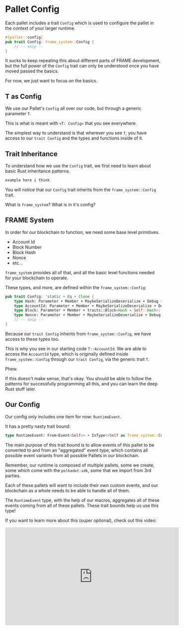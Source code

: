 # Pallet Config

Each pallet includes a trait `Config` which is used to configure the pallet in the context of your larger runtime.

```rust
#[pallet::config]
pub trait Config: frame_system::Config {
	// -- snip --
}
```

It sucks to keep repeating this about different parts of FRAME development, but the full power of the `Config` trait can only be understood once you have moved passed the basics.

For now, we just want to focus on the basics.

## T as Config

We use our Pallet's `Config` all over our code, but through a generic parameter `T`.

This is what is meant with `<T: Config>` that you see everywhere.

The simplest way to understand is that wherever you see `T`, you have access to our `trait Config` and the types and functions inside of it.

## Trait Inheritance

To understand how we use the `Config` trait, we first need to learn about basic Rust inheritance patterns.

```rust
example here i think
```

You will notice that our `Config` trait inherits from the `frame_system::Config` trait.

What is `frame_system`? What is in it's config?

## FRAME System

In order for our blockchain to function, we need some base level primitives.

- Account Id
- Block Number
- Block Hash
- Nonce
- etc...

`frame_system` provides all of that, and all the basic level functions needed for your blockchain to operate.

These types, and more, are defined within the `frame_system::Config`:

```rust
pub trait Config: 'static + Eq + Clone {
	type Hash: Parameter + Member + MaybeSerializeDeserialize + Debug + MaybeDisplay + SimpleBitOps + Ord + Default + Copy + CheckEqual + sp_std::hash::Hash + AsRef<[u8]> + AsMut<[u8]> + MaxEncodedLen;
	type AccountId: Parameter + Member + MaybeSerializeDeserialize + Debug + MaybeDisplay + Ord + MaxEncodedLen;
	type Block: Parameter + Member + traits::Block<Hash = Self::Hash>;
	type Nonce: Parameter + Member + MaybeSerializeDeserialize + Debug + Default + MaybeDisplay + AtLeast32Bit + Copy + MaxEncodedLen;
	// -- snip --
}
```

Because our `trait Config` inherits from `frame_system::Config`, we have access to these types too.

This is why you see in our starting code `T::AccountId`. We are able to access the `AccountId` type, which is originally defined inside `frame_system::Config` through our `trait Config`, via the generic trait `T`.

Phew.

If this doesn't make sense, that's okay. You should be able to follow the patterns for successfully programming all this, and you can learn the deep Rust stuff later.

## Our Config

Our config only includes one item for now: `RuntimeEvent`.

It has a pretty nasty trait bound:

```rust
type RuntimeEvent: From<Event<Self>> + IsType<<Self as frame_system::Config>::RuntimeEvent>;
```

The main purpose of this trait bound is to allow events of this pallet to be converted to and from an "aggregated" event type, which contains all possible event variants from all possible Pallets in our blockchain.

Remember, our runtime is composed of multiple pallets, some we create, some which come with the `polkadot-sdk`, some that we import from 3rd parties.

Each of these pallets will want to include their own custom events, and our blockchain as a whole needs to be able to handle all of them.

The `RuntimeEvent` type, with the help of our macros, aggregates all of these events coming from all of these pallets. These trait bounds help us use this type!

If you want to learn more about this (super optional), check out this video:

<iframe width="560" height="315" src="https://www.youtube.com/embed/OCBC1pMYPoc?si=hFBq42GN_q_Eo0zs" title="YouTube video player" frameborder="0" allow="accelerometer; autoplay; clipboard-write; encrypted-media; gyroscope; picture-in-picture; web-share" referrerpolicy="strict-origin-when-cross-origin" allowfullscreen></iframe>
